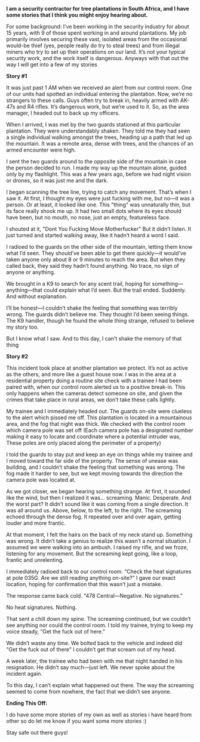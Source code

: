**I am a security contractor for tree plantations in South Africa, and I have some stories that I think you might enjoy hearing about.**

For some background: I’ve been working in the security industry for about 15 years, with 9 of those spent working in and around plantations. My job primarily involves securing these vast, isolated areas from the occasional would-be thief (yes, people really do try to steal trees) and from illegal miners who try to set up their operations on our land. It’s not your typical security work, and the work itself is dangerous. Anyways with that out the way I will get into a few of my stories

 **Story #1**

It was just past 1 AM when we received an alert from our control room. One of our units had spotted an individual entering the plantation. Now, we’re no strangers to these calls. Guys often try to break in, heavily armed with AK-47s and R4 rifles. It’s dangerous work, but we’re used to it. So, as the area manager, I headed out to back up my officers.

When I arrived, I was met by the two guards stationed at this particular plantation. They were understandably shaken. They told me they had seen a single individual walking amongst the trees, heading up a path that led up the mountain. It was a remote area, dense with trees, and the chances of an armed encounter were high.

I sent the two guards around to the opposite side of the mountain in case the person decided to run. I made my way up the mountain alone, guided only by my flashlight. This was a few years ago, before we had night vision or drones, so it was just me and the dark.

I began scanning the tree line, trying to catch any movement. That’s when I saw it. At first, I thought my eyes were just fucking with me, but no—it was a person. Or at least, it looked like one. This "thing" was unnaturally thin, but its face really shook me up. It had two small dots where its eyes should have been, but no mouth, no nose, just an empty, featureless face. 

I shouted at it, "Dont You Fucking Move Motherfucker" But it didn’t listen. It just turned and started walking away, like it hadn’t heard a word I said.

I radioed to the guards on the other side of the mountain, letting them know what I’d seen. They should’ve been able to get there quickly—it would’ve taken anyone only about 8 or 9 minutes to reach the area. But when they called back, they said they hadn’t found anything. No trace, no sign of anyone or anything.

We brought in a K9 to search for any scent trail, hoping for something—anything—that could explain what I’d seen. But the trail ended. Suddenly. And without explanation.

I’ll be honest—I couldn’t shake the feeling that something was terribly wrong. The guards didn’t believe me. They thought I’d been seeing things. The K9 handler, though he found the whole thing strange, refused to believe my story too.

But I know what I saw. And to this day, I can’t shake the memory of that thing

 **Story #2**

This incident took place at another plantation we protect. It’s not as active as the others, and more like a guest house now. I was in the area at a residential property doing a routine site check with a trainee I had been paired with, when our control room alerted us to a positive break-in. This only happens when the cameras detect someone on site, and given the crimes that take place in rural areas, we don’t take these calls lightly.

My trainee and I immediately headed out. The guards on-site were clueless to the alert which pissed me off. This plantation is located in a mountainous area, and the fog that night was thick. We checked with the control room which camera pole was set off (Each camera pole has a designated number making it easy to locate and coordinate where a potential intruder was, These poles are only placed along the perimeter of a property)

I told the guards to stay put and keep an eye on things while my trainee and I moved toward the far side of the property. The sense of unease was building, and I couldn’t shake the feeling that something was wrong. The fog made it harder to see, but we kept moving towards the direction the camera pole was located at.

As we got closer, we began hearing something strange. At first, it sounded like the wind, but then I realized it was... screaming. Manic. Desperate. And the worst part? It didn’t sound like it was coming from a single direction. It was all around us. Above, below, to the left, to the right. The screaming echoed through the dense fog. It repeated over and over again, getting louder and more frantic.

At that moment, I felt the hairs on the back of my neck stand up. Something was wrong. It didn’t take a genius to realize this wasn’t a normal situation. I assumed we were walking into an ambush. I raised my rifle, and we froze, listening for any movement. But the screaming kept going, like a loop, frantic and unrelenting.

I immediately radioed back to our control room. “Check the heat signatures at pole 035G. Are we still reading anything on-site?” I gave our exact location, hoping for confirmation that this wasn’t just a mistake.

The response came back cold. “478 Central—Negative. No signatures.”

No heat signatures. Nothing.

That sent a chill down my spine. The screaming continued, but we couldn’t see anything nor could the control room. I told my trainee, trying to keep my voice steady, “Get the fuck out of here.”

We didn’t waste any time. We bolted back to the vehicle and indeed did "Get the fuck out of there" I couldn’t get that scream out of my head.

A week later, the trainee who had been with me that night handed in his resignation. He didn’t say much—just left. We never spoke about the incident again.

To this day, I can’t explain what happened out there. The way the screaming seemed to come from nowhere, the fact that we didn’t see anyone.

**Ending This Off:**

I do have some more stories of my own as well as stories i have heard from other so do let me know if you want some more stories :)

  
Stay safe out there guys!  
